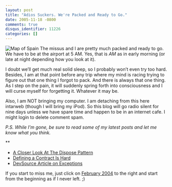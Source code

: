 ```yaml
---
layout: post
title: "Adios Suckers. We're Packed and Ready to Go."
date: 2005-11-18 -0800
comments: true
disqus_identifier: 11226
categories: []
---
```

![Map of Spain](http://haacked.com/images/MapSpain.jpg) The missus and I
are pretty much packed and ready to go. We have to be at the airport at
5 AM. Yes, that is *AM* as in early morning (or late at night depending
how you look at it).

I doubt we’ll get much real solid sleep, so I probably won’t even try
too hard. Besides, I am at that point before any trip where my mind is
racing trying to figure out that one thing I forgot to pack. And there
is always that one thing. As I step on the pain, it will suddenly spring
forth into consciousness and I will curse myself for forgetting it.
Whatever it may be.

Also, I am NOT bringing my computer. I am detaching from this here
intarweb (though I will bring my iPod). So this blog will go radio
silent for nine days unless we have spare time and happen to be in an
internet cafe. I might login to delete comment spam.

*P.S. While I’m gone, be sure to read some of my latest posts and let me
know what you think.*

**

-   [A Closer Look At The Dispose
    Pattern](/archive/2005//11/18/ACloserLookAtDisposePattern.aspx)
-   [Defining a Contract Is
    Hard](/archive/2005/11/17/DefiningAContractIsHard.aspx)
-   [DevSource Article on
    Exceptions](/archive/2005/11/17/DevSourceArticleOnExceptions.aspx)

If you start to miss me, just click on [February
2004](/archive/2004/02.aspx) to the right and start from the beginning
as if I never left. ;)

